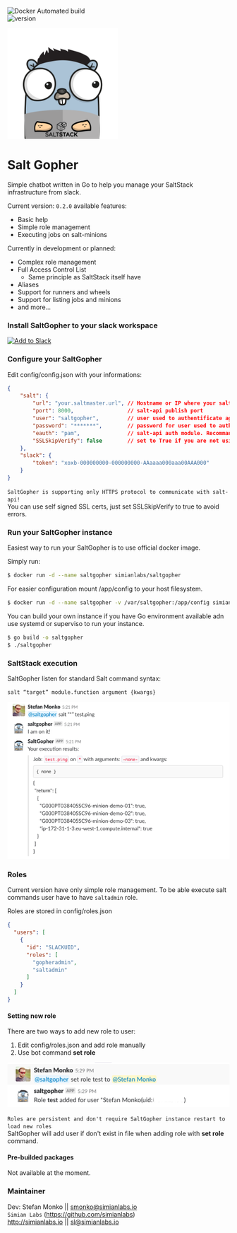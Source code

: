 ![Docker Automated build](https://img.shields.io/docker/automated/jrottenberg/ffmpeg.svg)  
![version](https://img.shields.io/badge/Version-0.2.0-brightgreen.svg)  

<img src="saltgopher.png" width="250">

# Salt Gopher
Simple chatbot written in Go to help you manage your SaltStack infrastructure from slack.

Current version: `0.2.0` available features:

* Basic help 
* Simple role management  
* Executing jobs on salt-minions

Currently in development or planned:
* Complex role management
* Full Access Control List  
  * Same principle as SaltStack itself have
* Aliases
* Support for runners and wheels
* Support for listing jobs and minions
* and more...


### Install SaltGopher to your slack workspace

<a href="https://slack.com/oauth/authorize?client_id=418342024391.489186556466&scope=bot,chat:write:bot,incoming-webhook,files:write:user,users.profile:read"><img alt="Add to Slack" height="40" width="139" src="https://platform.slack-edge.com/img/add_to_slack.png" srcset="https://platform.slack-edge.com/img/add_to_slack.png 1x, https://platform.slack-edge.com/img/add_to_slack@2x.png 2x" /></a>

### Configure your SaltGopher

Edit config/config.json with your informations:
```json
{
    "salt": {
        "url": "your.saltmaster.url", // Hostname or IP where your salt-api are running
        "port": 8000,                 // salt-api publish port
        "user": "saltgopher",         // user used to authentificate against salt-api
        "password": "*******",        // password for user used to authentificate against salt-api
        "eauth": "pam",               // salt-api auth module. Recommanded to use pam
        "SSLSkipVerify": false        // set to True if you are not using valid SSL certificate
    },
    "slack": {
        "token": "xoxb-000000000-000000000-AAaaaa000aaa00AAA000"
    }
}
```
`SaltGopher is supporting only HTTPS protocol to communicate with salt-api!`  
You can use self signed SSL certs, just set SSLSkipVerify to true to avoid errors.

### Run your SaltGopher instance
Easiest way to run your SaltGopher is to use official docker image.

Simply run:
```bash
$ docker run -d --name saltgopher simianlabs/saltgopher
```

For easier configuration mount /app/config to your host filesystem.
```bash
$ docker run -d --name saltgopher -v /var/saltgopher:/app/config simianlabs/saltgopher
```

You can build your own instance if you have Go environment available adn use systemd or superviso to run your instance.
```bash
$ go build -o saltgopher
$ ./saltgopher
```

### SaltStack execution
SaltGopher listen for standard Salt command syntax:
```
salt “target” module.function argument {kwargs}
```
<img src="pics/salttest.png">

### Roles

Current version have only simple role management.
To be able execute salt commands user have to have `saltadmin` role.

Roles are stored in config/roles.json
```json
{
  "users": [
    {
      "id": "SLACKUID",
      "roles": [
        "gopheradmin",
        "saltadmin"
      ]
    }
  ]
}
```
#### Setting new role
There are two ways to add new role to user:
1. Edit config/roles.json and add role manually
2. Use bot command **set role**  
<img src="pics/setrole.png">

`Roles are persistent and don't require SaltGopher instance restart to load new roles`  
SaltGopher will add user if don't exist in file when adding role with **set role** command.


#### Pre-builded packages

Not available at the moment.

### Maintainer
Dev: Stefan Monko || smonko@simianlabs.io  
`Simian Labs` (https://github.com/simianlabs)  
http://simianlabs.io || sl@simianlabs.io
